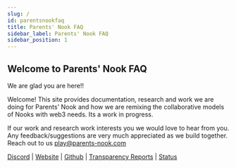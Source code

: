 ```yaml
---
slug: /
id: parentsnookfaq
title: Parents' Nook FAQ
sidebar_label: Parents' Nook FAQ
sidebar_position: 1
---
```



## Welcome to Parents' Nook FAQ

We are glad you are here!!

Welcome! This site provides documentation, research and work we are doing for Parents' Nook and how we are remixing the collaborative models of Nooks with web3 needs. Its a work in progress.

If our work and research work interests you we would love to hear from you. Any feedback/suggestions are very much appreciated as we build together. Reach out to us play@parents-nook.com





<p><a href="https://discord.gg/7hvTycdNcK" target="_blank" rel="noopener noreferrer">Discord</a> | <a href="https://writings.flashbots.net" target="_blank" rel="noopener noreferrer">Website</a> | <a href="https://github.com/flashbots/pm" target="_blank" rel="noopener noreferrer">Github</a> | <a href="https://writings.flashbots.net/writings/tags/transparency-report" target="_blank" rel="noopener noreferrer">Transparency Reports</a> | <a href="https://status.flashbots.net" target="_blank" rel="noopener noreferrer">Status</a></p>

 





